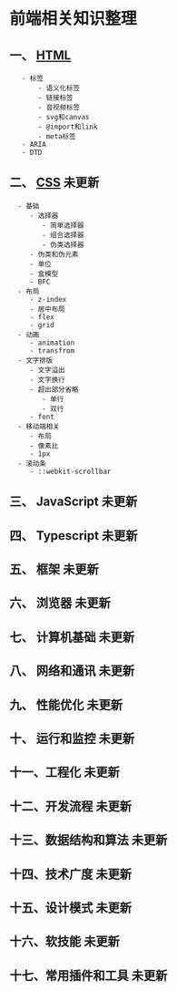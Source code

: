 # 前端相关知识整理

## 一、 [HTML](https://github.com/weixia365/blogs/blob/main/HTML.md)

       - 标签
           - 语义化标签
           - 链接标签
           - 音视频标签
           - svg和canvas
           - @import和link
           - meta标签
       - ARIA
       - DTD

## 二、 [CSS](https://github.com/weixia365/blogs/blob/main/CSS.md) 未更新

      - 基础
         - 选择器
            - 简单选择器
            - 组合选择器
            - 伪类选择器
         - 伪类和伪元素
         - 单位
         - 盒模型
         - BFC
      - 布局
         - z-index
         - 居中布局
         - flex
         - grid
      - 动画
         - animation
         - transfrom
      - 文字排版
         - 文字溢出
         - 文字换行
         - 超出部分省略
            - 单行
            - 双行
         - font
      - 移动端相关
         - 布局
         - 像素比
         - 1px
      - 滚动条
         - ::webkit-scrollbar

## 三、 JavaScript 未更新

## 四、 Typescript 未更新

## 五、 框架 未更新

## 六、 浏览器 未更新

## 七、 计算机基础 未更新

## 八、 网络和通讯 未更新

## 九、 性能优化 未更新

## 十、 运行和监控 未更新

## 十一、工程化 未更新

## 十二、开发流程 未更新

## 十三、数据结构和算法 未更新

## 十四、技术广度 未更新

## 十五、设计模式 未更新

## 十六、软技能 未更新

## 十七、常用插件和工具 未更新
